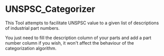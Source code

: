 # UNSPSC_Categorizer

This Tool attempts to facilitate UNSPSC value to a given list of descriptions of industrial part numbers.

You just need to fill the description column of your parts and add a part number column if you wish, it won't affect the behaviour of the categorization algorithm.